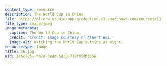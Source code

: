 ```yaml
---
content_type: resource
description: The World Cup in China.
file: https://ol-ocw-studio-app-production.s3.amazonaws.com/courses/11-307-beijing-urban-design-studio-summer-2006/3a6c7861ba2d9edd5d38710f950b3356_16.jpg
file_type: image/jpeg
image_metadata:
  caption: The World Cup in China.
  credit: 'Credit: Image courtesy of Albert Wei.'
  image-alt: Watching the World Cup outside at night.
resourcetype: Image
title: 16.jpg
uid: 3a6c7861-ba2d-9edd-5d38-710f950b3356
---
```

